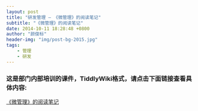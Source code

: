 ```yaml
---
layout: post
title: "研发管理 — 《微管理》的阅读笔记"
subtitle: "《微管理》的阅读笔记"
date: 2014-10-11 18:28:48 +0800
author: "颜俊标"
header-img: "img/post-bg-2015.jpg"
tags:
    - 管理
    - 研发
---
```

### 这是部门内部培训的课件，TiddlyWiki格式，请点击下面链接查看具体内容:

[《微管理》的阅读笔记](/assets/DevManagement.html)
